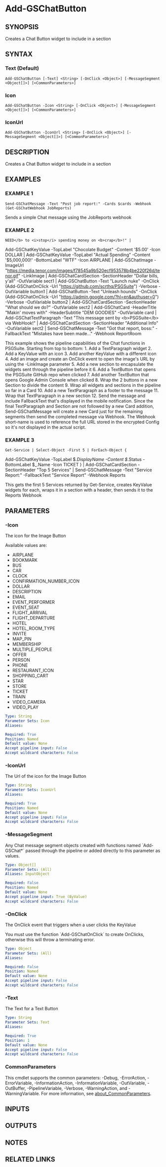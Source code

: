 # Add-GSChatButton

## SYNOPSIS
Creates a Chat Button widget to include in a section

## SYNTAX

### Text (Default)
```
Add-GSChatButton [-Text] <String> [-OnClick <Object>] [-MessageSegment <Object[]>] [<CommonParameters>]
```

### Icon
```
Add-GSChatButton -Icon <String> [-OnClick <Object>] [-MessageSegment <Object[]>] [<CommonParameters>]
```

### IconUrl
```
Add-GSChatButton -IconUrl <String> [-OnClick <Object>] [-MessageSegment <Object[]>] [<CommonParameters>]
```

## DESCRIPTION
Creates a Chat Button widget to include in a section

## EXAMPLES

### EXAMPLE 1
```
Send-GSChatMessage -Text "Post job report:" -Cards $cards -Webhook (Get-GSChatWebhook JobReports)
```

Sends a simple Chat message using the JobReports webhook

### EXAMPLE 2
```
NEED</b> to <i>stop</i> spending money on <b>crap</b>!" |
```

Add-GSChatKeyValue -TopLabel "Chocolate Budget" -Content '$5.00' -Icon DOLLAR |
Add-GSChatKeyValue -TopLabel "Actual Spending" -Content '$5,000,000!' -BottomLabel "WTF" -Icon AIRPLANE |
Add-GSChatImage -ImageUrl "https://media.tenor.com/images/f78545a9b520ecf953578b4be220f26d/tenor.gif" -LinkImage |
Add-GSChatCardSection -SectionHeader "Dollar bills, y'all" -OutVariable sect1 | 
Add-GSChatButton -Text "Launch nuke" -OnClick (Add-GSChatOnClick -Url "https://github.com/scrthq/PSGSuite") -Verbose -OutVariable button1 | 
Add-GSChatButton -Text "Unleash hounds" -OnClick (Add-GSChatOnClick -Url "https://admin.google.com/?hl=en&authuser=0") -Verbose -OutVariable button2 | 
Add-GSChatCardSection -SectionHeader "What should we do?" -OutVariable sect2 | 
Add-GSChatCard -HeaderTitle "Makin' moves with" -HeaderSubtitle "DEM GOODIES" -OutVariable card |
Add-GSChatTextParagraph -Text "This message sent by \<b\>PSGSuite\</b\> via WebHook!" | 
Add-GSChatCardSection -SectionHeader "Additional Info" -OutVariable sect2 | 
Send-GSChatMessage -Text "Got that report, boss:" -FallbackText "Mistakes have been made..." -Webhook ReportRoom

This example shows the pipeline capabilities of the Chat functions in PSGSuite.
Starting from top to bottom:
    1.
Add a TextParagraph widget
    2.
Add a KeyValue with an icon
    3.
Add another KeyValue with a different icon
    4.
Add an image and create an OnClick event to open the image's URL by using the -LinkImage parameter
    5.
Add a new section to encapsulate the widgets sent through the pipeline before it
    6.
Add a TextButton that opens the PSGSuite GitHub repo when clicked
    7.
Add another TextButton that opens Google Admin Console when clicked
    8.
Wrap the 2 buttons in a new Section to divide the content
    9.
Wrap all widgets and sections in the pipeline so far in a Card
    10.
Add a new TextParagraph as a footer to the message
    11.
Wrap that TextParagraph in a new section
    12.
Send the message and include FallbackText that's displayed in the mobile notification.
Since the final TextParagraph and Section are not followed by a new Card addition, Send-GSChatMessage will create a new Card just for the remaining segments then send the completed message via Webhook.
The Webhook short-name is used to reference the full URL stored in the encrypted Config so it's not displayed in the actual script.

### EXAMPLE 3
```
Get-Service | Select-Object -First 5 | ForEach-Object {
```

Add-GSChatKeyValue -TopLabel $_.DisplayName -Content $_.Status -BottomLabel $_.Name -Icon TICKET
} | Add-GSChatCardSection -SectionHeader "Top 5 Services" | Send-GSChatMessage -Text "Service Report:" -FallbackText "Service Report" -Webhook Reports

This gets the first 5 Services returned by Get-Service, creates KeyValue widgets for each, wraps it in a section with a header, then sends it to the Reports Webhook

## PARAMETERS

### -Icon
The icon for the Image Button

Available values are:
* AIRPLANE
* BOOKMARK
* BUS
* CAR
* CLOCK
* CONFIRMATION_NUMBER_ICON
* DOLLAR
* DESCRIPTION
* EMAIL
* EVENT_PERFORMER
* EVENT_SEAT
* FLIGHT_ARRIVAL
* FLIGHT_DEPARTURE
* HOTEL
* HOTEL_ROOM_TYPE
* INVITE
* MAP_PIN
* MEMBERSHIP
* MULTIPLE_PEOPLE
* OFFER
* PERSON
* PHONE
* RESTAURANT_ICON
* SHOPPING_CART
* STAR
* STORE
* TICKET
* TRAIN
* VIDEO_CAMERA
* VIDEO_PLAY

```yaml
Type: String
Parameter Sets: Icon
Aliases:

Required: True
Position: Named
Default value: None
Accept pipeline input: False
Accept wildcard characters: False
```

### -IconUrl
The Url of the icon for the Image Button

```yaml
Type: String
Parameter Sets: IconUrl
Aliases:

Required: True
Position: Named
Default value: None
Accept pipeline input: False
Accept wildcard characters: False
```

### -MessageSegment
Any Chat message segment objects created with functions named \`Add-GSChat*\` passed through the pipeline or added directly to this parameter as values.

```yaml
Type: Object[]
Parameter Sets: (All)
Aliases: InputObject

Required: False
Position: Named
Default value: None
Accept pipeline input: True (ByValue)
Accept wildcard characters: False
```

### -OnClick
The OnClick event that triggers when a user clicks the KeyValue

You must use the function \`Add-GSChatOnClick\` to create OnClicks, otherwise this will throw a terminating error.

```yaml
Type: Object
Parameter Sets: (All)
Aliases:

Required: False
Position: Named
Default value: None
Accept pipeline input: False
Accept wildcard characters: False
```

### -Text
The Text for a Text Button

```yaml
Type: String
Parameter Sets: Text
Aliases:

Required: True
Position: 1
Default value: None
Accept pipeline input: False
Accept wildcard characters: False
```

### CommonParameters
This cmdlet supports the common parameters: -Debug, -ErrorAction, -ErrorVariable, -InformationAction, -InformationVariable, -OutVariable, -OutBuffer, -PipelineVariable, -Verbose, -WarningAction, and -WarningVariable. For more information, see [about_CommonParameters](http://go.microsoft.com/fwlink/?LinkID=113216).

## INPUTS

## OUTPUTS

## NOTES

## RELATED LINKS
